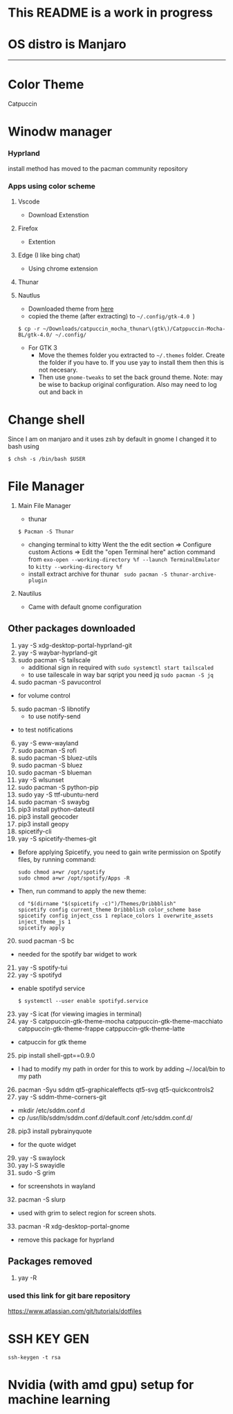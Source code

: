 # This README is a work in progress 

# OS distro is Manjaro
_____________________________________________________________
# Color Theme
Catpuccin
# Winodw manager
### Hyprland
install method has moved to the pacman community repository
### Apps using color scheme
1. Vscode
    - Download Extenstion
2. Firefox
    - Extention
3. Edge (I like bing chat)
    - Using chrome extension
4. Thunar

5. Nautlus
    - Downloaded theme from [here](!https://www.xfce-look.org/p/1715554/)
    - copied the theme (after extracting) to `~/.config/gtk-4.0 `)
    ~~~
    $ cp -r ~/Downloads/catpuccin_mocha_thunar\(gtk\)/Catppuccin-Mocha-BL/gtk-4.0/ ~/.config/
    ~~~
    - For GTK 3 
        - Move the themes folder you extracted to `~/.themes` folder. Create the folder if you have to. If you use yay to install them then this is not necesary.
        - Then use `gnome-tweaks` to set the back ground theme.
    Note: may be wise to backup original configuration. Also may need to log out and back in

# Change shell
Since I am on manjaro and it uses zsh by default in gnome I changed it to bash using
~~~
$ chsh -s /bin/bash $USER
~~~

# File Manager
1. Main File Manager
    - thunar
    ~~~
    $ Pacman -S Thunar
    ~~~
    - changing terminal to kitty
        Went the the edit section => Configure custom Actions => Edit the "open Terminal here" action command from `exo-open --working-directory %f --launch TerminalEmulator` to `kitty --working-directory %f`
    - install extract archive for thunar
        `
        sudo pacman -S thunar-archive-plugin`

2. Nautilus
    - Came with default gnome configuration

## Other packages downloaded
1. yay -S xdg-desktop-portal-hyprland-git
2. yay -S waybar-hyprland-git
3. sudo pacman -S tailscale
    - additional sign in required with `sudo systemctl start tailscaled `
    - to use tailescale in way bar sqript you need jq `sudo pacman -S jq`
4. sudo pacman -S pavucontrol
- for volume control
5. sudo pacman -S libnotify
    - to use notify-send
- to test notifications
6. yay -S eww-wayland
7. sudo pacman -S rofi
8. sudo pacman -S bluez-utils
9. sudo pacman -S bluez
10. sudo pacman -S blueman
11. yay -S wlsunset
12. sudo pacman -S python-pip
13. sudo yay -S ttf-ubuntu-nerd
14. sudo pacman -S swaybg
15. pip3 install python-dateutil
16. pip3 install geocoder
17. pip3 install geopy
18. spicetify-cli
19. yay -S spicetify-themes-git
- Before applying Spicetify, you need to gain write permission on Spotify files, by running command:
    ```
    sudo chmod a+wr /opt/spotify
    sudo chmod a+wr /opt/spotify/Apps -R
    ```
- Then, run command to apply the new theme:
    ```
    cd "$(dirname "$(spicetify -c)")/Themes/Dribbblish"
    spicetify config current_theme Dribbblish color_scheme base
    spicetify config inject_css 1 replace_colors 1 overwrite_assets inject_theme_js 1
    spicetify apply
    ```
20. suod pacman -S bc
- needed for the spotify bar widget to work
21. yay -S spotify-tui
22. yay -S spotifyd
 - enable spotifyd service
    ```
    $ systemctl --user enable spotifyd.service
    ```
23. yay -S icat   (for viewing imagies in terminal)
24. yay -S catppuccin-gtk-theme-mocha catppuccin-gtk-theme-macchiato catppuccin-gtk-theme-frappe catppuccin-gtk-theme-latte
- catpuccin for gtk theme
25. pip install shell-gpt==0.9.0
- I had to modify my path in order for this to work by adding ~/.local/bin to my path
26. pacman -Syu sddm qt5-graphicaleffects qt5-svg qt5-quickcontrols2 
27. yay -S sddm-thme-corners-git
- mkdir /etc/sddm.conf.d
- cp /usr/lib/sddm/sddm.conf.d/default.conf /etc/sddm.conf.d/
28. pip3 install pybrainyquote
- for the quote widget
29. yay -S swaylock
30. yay l-S swayidle
31. sudo -S grim
- for screenshots in wayland
32. pacman -S slurp 
- used with grim to select region for screen shots.
33. pacman -R xdg-desktop-portal-gnome
- remove this package for hyprland

## Packages removed
1. yay -R 

### used this link for git bare repository
https://www.atlassian.com/git/tutorials/dotfiles

# SSH KEY GEN
`ssh-keygen -t rsa`

#
# Nvidia (with amd gpu) setup for machine learning

